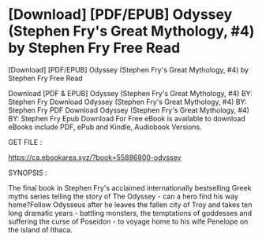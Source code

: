 # [Download] [PDF/EPUB] Odyssey (Stephen Fry's Great Mythology, #4) by Stephen Fry Free Read
[Download] [PDF/EPUB] Odyssey (Stephen Fry's Great Mythology, #4) by Stephen Fry Free Read

Download [PDF & EPUB] Odyssey (Stephen Fry's Great Mythology, #4) BY: Stephen Fry Download Odyssey (Stephen Fry's Great Mythology, #4) BY: Stephen Fry PDF Download Odyssey (Stephen Fry's Great Mythology, #4) BY: Stephen Fry Epub Download For Free eBook is available to download eBooks include PDF, ePub and Kindle, Audiobook Versions.

GET FILE :

https://ca.ebookarea.xyz/?book=55886800-odyssey

SYNOPSIS : 

The final book in Stephen Fry's acclaimed internationally bestselling Greek myths series telling the story of The Odyssey - can a hero find his way home?Follow Odysseus after he leaves the fallen city of Troy and takes ten long dramatic years - battling monsters, the temptations of goddesses and suffering the curse of Poseidon - to voyage home to his wife Penelope on the island of Ithaca.
